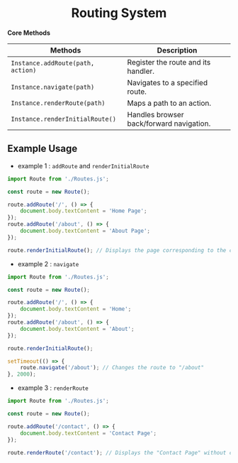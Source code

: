 <h1 align="center">Routing System</h1>

**Core Methods**

| Methods                           | Description                              |
|-----------------------------------|------------------------------------------|
| `Instance.addRoute(path, action)` | Register the route and its handler.      |
| `Instance.navigate(path)`         | Navigates to a specified route.          |
| `Instance.renderRoute(path)`      | Maps a path to an action.                |
| `Instance.renderInitialRoute()`   | Handles browser back/forward navigation. |

## Example Usage

* example 1 : `addRoute` and `renderInitialRoute`
```js
import Route from './Routes.js';

const route = new Route();

route.addRoute('/', () => {
    document.body.textContent = 'Home Page';
});
route.addRoute('/about', () => {
    document.body.textContent = 'About Page';
});

route.renderInitialRoute(); // Displays the page corresponding to the current URL
```

* example 2 : `navigate`
```js
import Route from './Routes.js';

const route = new Route();

route.addRoute('/', () => {
    document.body.textContent = 'Home';
});
route.addRoute('/about', () => {
    document.body.textContent = 'About';
});

route.renderInitialRoute();

setTimeout(() => {
    route.navigate('/about'); // Changes the route to "/about"
}, 2000);
```

* example 3 : `renderRoute`
```js
import Route from './Routes.js';

const route = new Route();

route.addRoute('/contact', () => {
    document.body.textContent = 'Contact Page';
});

route.renderRoute('/contact'); // Displays the "Contact Page" without changing the URL
```

